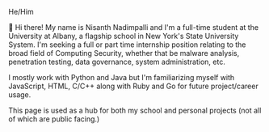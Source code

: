 He/Him

👋 Hi there! My name is Nisanth Nadimpalli and I'm a full-time student at the University at Albany, a flagship school in New York's State University System. I'm seeking a full or part time internship position relating to the broad field of Computing Security, whether that be malware analysis, penetration testing, data governance, system administration, etc. 

I mostly work with Python and Java but I'm familiarizing myself with JavaScript, HTML, C/C++ along with Ruby and Go for future project/career usage. 

This page is used as a hub for both my school and personal projects (not all of which are public facing.)
